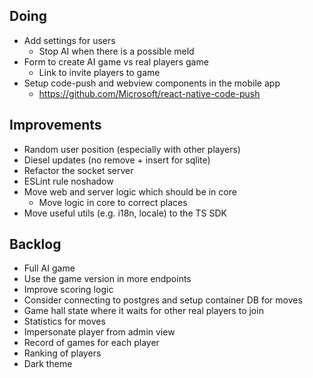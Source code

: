 ## Doing

- Add settings for users
    - Stop AI when there is a possible meld
- Form to create AI game vs real players game
    - Link to invite players to game
- Setup code-push and webview components in the mobile app
    - https://github.com/Microsoft/react-native-code-push

## Improvements

- Random user position (especially with other players)
- Diesel updates (no remove + insert for sqlite)
- Refactor the socket server
- ESLint rule noshadow
- Move web and server logic which should be in core
    - Move logic in core to correct places
- Move useful utils (e.g. i18n, locale) to the TS SDK

## Backlog

- Full AI game
- Use the game version in more endpoints
- Improve scoring logic
- Consider connecting to postgres and setup container DB for moves
- Game hall state where it waits for other real players to join
- Statistics for moves
- Impersonate player from admin view
- Record of games for each player
- Ranking of players
- Dark theme
